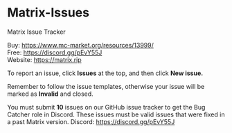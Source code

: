 # Matrix-Issues
Matrix Issue Tracker

Buy: https://www.mc-market.org/resources/13999/  
Free: https://discord.gg/pEvY55J  
Website: https://matrix.rip  

To report an issue, click **Issues** at the top, and then click **New issue.**

Remember to follow the issue templates, otherwise your issue will be marked as **Invalid** and closed.

You must submit **10** issues on our GitHub issue tracker to get the Bug Catcher role in Discord.
These issues must be valid issues that were fixed in a past Matrix version.
Discord: https://discord.gg/pEvY55J
